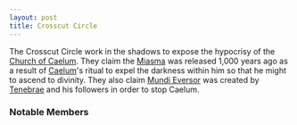 ```yaml
---
layout: post
title: Crosscut Circle
---
```


The Crosscut Circle work in the shadows to expose the hypocrisy of the [Church of Caelum](church-of-caelum). They claim the [Miasma](getting-started#the-miasma) was released 1,000 years ago as a result of [Caelum](getting-started#caelum-sol-orbis)'s ritual to expel the darkness within him so that he might to ascend to divinity. They also claim [Mundi Eversor](getting-started#mundi-eversor) was created by [Tenebrae](getting-started#tenebrae) and his followers in order to stop Caelum.

### Notable Members
